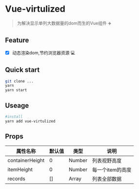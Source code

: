 # Vue-virtulized
> 为解决显示单列大数据量的dom而生的Vue组件 :airplane:

## Feature
- [x] 动态渲染dom,节约浏览器资源 💻

## Quick start
```sh
git clone ...
yarn
yarn start
```
## Useage
```sh
#install
yarn add vue-virtulized
```

## Props

| 属性名称           | 默认值 |  类型     | 说明              |
|--------------------|--------|----------|------------------|
| containerHeight     |0       |   Number       |列表视野高度 |
| itemHeight           |0      |   Number       |每一个item的高度 |
|  records            |[]      |   Array        |    列表全部数据 |